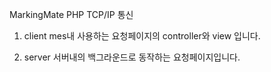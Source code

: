 MarkingMate PHP TCP/IP 통신

1. client
mes내 사용하는 요청페이지의 controller와 view 입니다.

2. server
서버내의 백그라운드로 동작하는 요청페이지입니다.